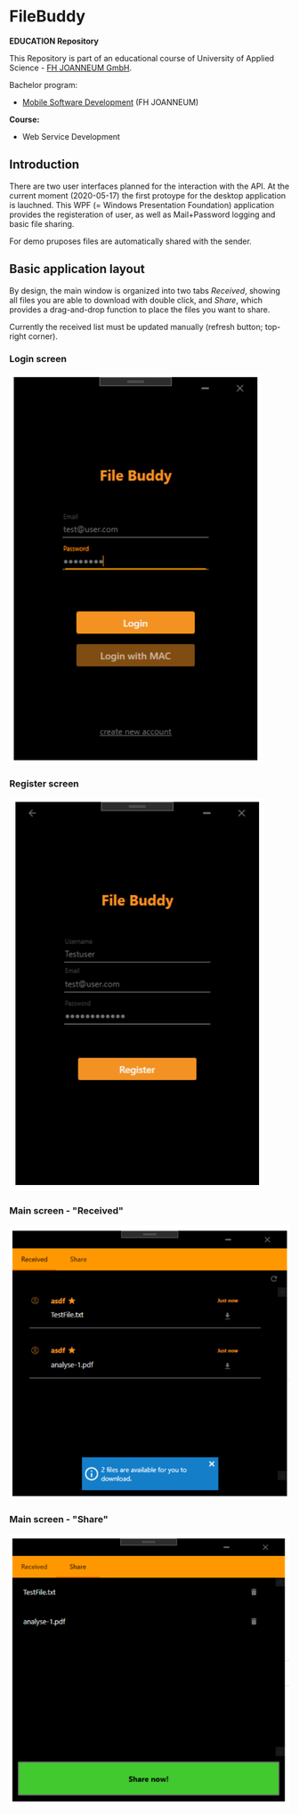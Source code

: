 
# FileBuddy
**EDUCATION Repository**

This Repository is part of an educational course of University of Applied Science -  [FH JOANNEUM GmbH](https://www.fh-joanneum.at/iit).

Bachelor program:

-   [Mobile Software Development]([https://www.fh-joanneum.at/mobile-software-development/bachelor/](https://www.fh-joanneum.at/mobile-software-development/bachelor/))  (FH JOANNEUM)

**Course:**

-  Web Service Development

## Introduction
There are two user interfaces planned for the interaction with the API. At the current moment (2020-05-17) the first protoype for the desktop application is lauchned. This WPF (= Windows Presentation Foundation) application provides the registeration of user, as well as Mail+Password logging and basic file sharing.

For demo pruposes files are automatically shared with the sender.

## Basic application layout
By design, the main window is organized into two tabs *Received*, showing all files you are able to download with double click, and *Share*, which provides a drag-and-drop function to place the files you want to share.

Currently the received list must be updated manually (refresh button; top-right corner).

### Login screen
![Login screen](../images/login-screen.PNG)

### Register screen
![Register screen](../images/register-screen.PNG)

### Main screen - "Received"
![Main screen](../images/received-screen-with-files.PNG)

### Main screen - "Share"
![Main screen](../images/share-screen-with-files.PNG)
